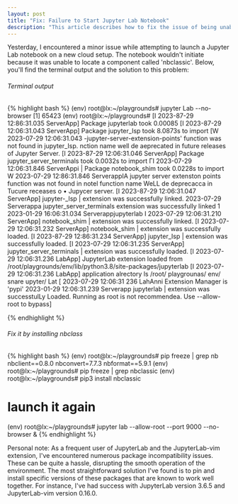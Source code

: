```yaml
---
layout: post
title: "Fix: Failure to Start Jupyter Lab Notebook"
description: "This article describes how to fix the issue of being unable to start JupyterLab"
---
```


Yesterday, I encountered a minor issue while attempting to launch a Jupyter Lab notebook on a new cloud setup. The notebook wouldn't initiate because it was unable to locate a component called 'nbclassic'. Below, you'll find the terminal output and the solution to this problem:

###### Terminal output
{% highlight bash %}
(env) root@lx:~/playgrounds# jupyter Lab --no-browser
[1] 65423
(env) root@lx:~/playgrounds# [I 2023-87-29 12:86:31.035 ServerApp] Package jupyterlab took 0.00085
[I 2023-87-29 12:06:31.043 ServerApp] Package jupyter_Isp took 8.0873s to import
[W 2023-07-29 12:06:31.043 -jupyter-server-extension-points' function was not found in jupyter_Isp.
nction name well de aeprecated in future releases of
Jupyter Server.
[I 2023-87-29 12:06:31.046 ServerApp] Package jupyter_server_terminals took 0.0032s to import
ГІ 2023-07-29 12:06:31.846 ServerAppi |
Package notebook_shim took 0.0228s to import
W 2023-07-29 12:86:31.846 ServerappIA jupyter server extenston points function was not found in notel function name
WeLL de deprecacca in Tucure receases o
• Jupycer server.
[I 2023-87-29 12:06:31.047 ServerApp] jupyter-_Isp | extension was successfully linked.
2023-07-29
Serverappa jupyter_server_terminals extension was successfully linked
1 2023-01-29 16:06:31.034 Serverappjupyterlab I
2023-07-29 12:06:31.210 ServerApp] notebook_shim | extension was successfully linked.
[I 2023-07-29 12:06:31.232 ServerApp] notebook_shim | extension was successfully loaded.
[I 2023-87-29 12:86:31.234 ServerApp] jupyter_Isp | extension was successfully loaded.
[I 2023-07-29 12:06:31.235 ServerApp] jupyter_server_terminals | extension was successfully loaded.
[I 2023-07-29 12:06:31.236 LabApp] JupyterLab extension loaded from /root/playgrounds/env/lib/python3.8/site-packages/jupyterlab
[I 2023-07-29 12:06:31.236 LabApp]
application alrectory ls /root/ playgrounas/ env/ snare upyter/ Lat
[ 2023-07-29 12:06:31 236 LahAnni Extension Manager is 'pypi'
2023-01-29 12:06:31.239 Serverapp jupyterlab | extension was successtulLy Loaded.
Running as root is not recommendea. Use --allow-root to bypass]


{% endhighlight %}

###### Fix it by installing nbclass
{% highlight bash %}
(env) root@lx:~/playgrounds# pip freeze | grep nb
nbclient==0.8.0
nbconvert=7.7.3
nbformat==5.9.1
(env) root@lx:~/playgrounds# pip freeze | grep nbclassic 
(env) root@lx:~/playgrounds# pip3 install nbclassic

# launch it again
(env) root@lx:~/playgrounds# jupyter lab --allow-root --port 9000 --no-browser & 
{% endhighlight %}

Personal note: 
As a frequent user of JupyterLab and the JupyterLab-vim extension, I've
encountered numerous package incompatibility issues. These can be quite a
hassle, disrupting the smooth operation of the environment. The most
straightforward solution I've found is to pin and install specific versions of
these packages that are known to work well together. For instance, I've had
success with JupyterLab version 3.6.5 and JupyterLab-vim version 0.16.0. 
